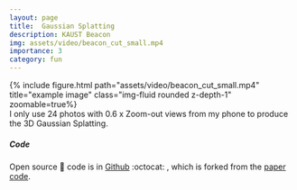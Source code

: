 ```yaml
---
layout: page
title:  Gaussian Splatting
description: KAUST Beacon
img: assets/video/beacon_cut_small.mp4
importance: 3
category: fun
---
```


<div class="row">
    <div class="col-sm mt-3 mt-md-0">
        {% include figure.html path="assets/video/beacon_cut_small.mp4" title="example image" class="img-fluid rounded z-depth-1" zoomable=true%}
    </div>
</div>
<div class="caption">
    I only use 24 photos with 0.6 x Zoom-out views from my phone to produce the 3D Gaussian Splatting. 
</div>


##### <i class='fa fa-code'>Code</i>
Open source :snake: code is in [Github](https://github.com/WWmore/gaussian-splatting) :octocat: , which is forked from the [paper code](https://github.com/graphdeco-inria/gaussian-splatting).